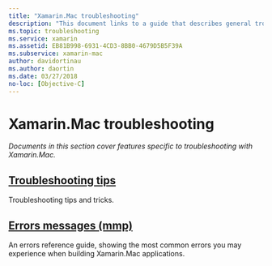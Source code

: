 ```yaml
---
title: "Xamarin.Mac troubleshooting"
description: "This document links to a guide that describes general troubleshooting tips for Xamarin.Mac development, and another guide that lists errors generated by mmp, the tool that packages assemblies into a Mac application."
ms.topic: troubleshooting
ms.service: xamarin
ms.assetid: EB81B998-6931-4CD3-8BB0-4679D5B5F39A
ms.subservice: xamarin-mac
author: davidortinau
ms.author: daortin
ms.date: 03/27/2018
no-loc: [Objective-C]
---
```


# Xamarin.Mac troubleshooting 

_Documents in this section cover features specific to troubleshooting with Xamarin.Mac._

## [Troubleshooting tips](~/mac/troubleshooting/troubleshooting.md)

Troubleshooting tips and tricks.

## [Errors messages (mmp)](~/mac/troubleshooting/mmp-errors.md)

An errors reference guide, showing the most common errors you may experience when building Xamarin.Mac applications.
